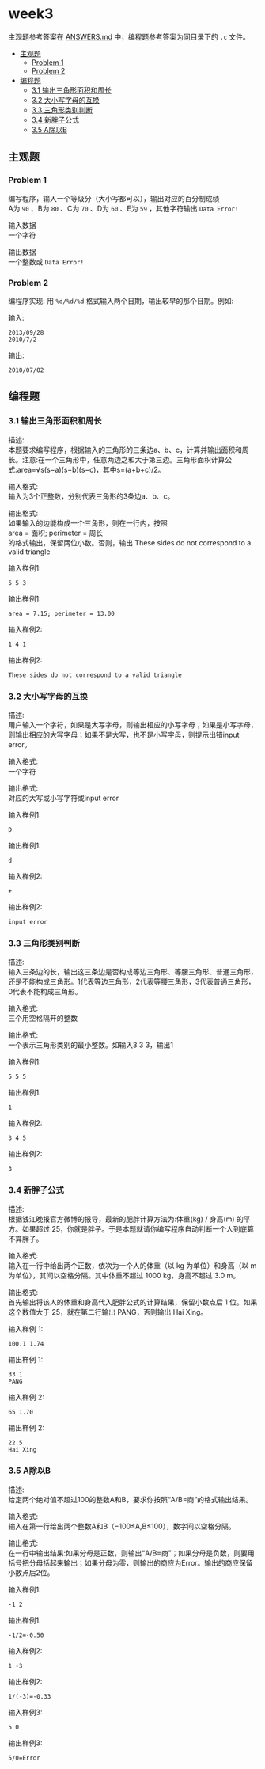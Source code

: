 # week3
主观题参考答案在 [ANSWERS.md](ANSWERS.md) 中，编程题参考答案为同目录下的 `.c` 文件。

<!-- TOC -->

- [主观题](#主观题)
  - [Problem 1](#problem-1)
  - [Problem 2](#problem-2)
- [编程题](#编程题)
  - [3.1 输出三角形面积和周长](#31-输出三角形面积和周长)
  - [3.2 大小写字母的互换](#32-大小写字母的互换)
  - [3.3 三角形类别判断](#33-三角形类别判断)
  - [3.4 新胖子公式](#34-新胖子公式)
  - [3.5 A除以B](#35-a除以b)

<!-- /TOC -->

## 主观题

### Problem 1
编写程序，输入一个等级分（大小写都可以），输出对应的百分制成绩  
A为 `90` 、B为 `80` 、C为 `70` 、D为 `60` 、E为 `59` ，其他字符输出 `Data Error!`

输入数据  
一个字符

输出数据  
一个整数或 `Data Error!`

### Problem 2
编程序实现: 用 `%d/%d/%d` 格式输入两个日期，输出较早的那个日期。例如: 

输入: 
```
2013/09/28
2010/7/2
```
输出: 
```
2010/07/02
```

## 编程题

### 3.1 输出三角形面积和周长
描述:  
本题要求编写程序，根据输入的三角形的三条边a、b、c，计算并输出面积和周长。注意:在一个三角形中，任意两边之和大于第三边。三角形面积计算公式:area=√s(s−a)(s−b)(s−c)，其中s=(a+b+c)/2。

输入格式:  
输入为3个正整数，分别代表三角形的3条边a、b、c。

输出格式:  
如果输入的边能构成一个三角形，则在一行内，按照  
area = 面积; perimeter = 周长  
的格式输出，保留两位小数。否则，输出
These sides do not correspond to a valid triangle

输入样例1:
```
5 5 3
```
输出样例1:
```
area = 7.15; perimeter = 13.00
```
输入样例2:
```
1 4 1
```
输出样例2:
```
These sides do not correspond to a valid triangle
```

### 3.2 大小写字母的互换
描述:  
用户输入一个字符，如果是大写字母，则输出相应的小写字母；如果是小写字母，则输出相应的大写字母；如果不是大写，也不是小写字母，则提示出错input error。

输入格式:  
一个字符

输出格式:  
对应的大写或小写字符或input error

输入样例1:
```
D
```
输出样例1:
```
d
```
输入样例2:
```
+
```
输出样例2:
```
input error
```

### 3.3 三角形类别判断
描述:  
输入三条边的长，输出这三条边是否构成等边三角形、等腰三角形、普通三角形，还是不能构成三角形。1代表等边三角形，2代表等腰三角形，3代表普通三角形，0代表不能构成三角形。

输入格式:  
三个用空格隔开的整数

输出格式:  
一个表示三角形类别的最小整数。如输入3 3 3，输出1

输入样例1:
```
5 5 5
```
输出样例1:
```
1
```
输入样例2:
```
3 4 5
```
输出样例2:
```
3
```

### 3.4 新胖子公式
描述:  
根据钱江晚报官方微博的报导，最新的肥胖计算方法为:体重(kg) / 身高(m) 的平方。如果超过 25，你就是胖子。于是本题就请你编写程序自动判断一个人到底算不算胖子。

输入格式:  
输入在一行中给出两个正数，依次为一个人的体重（以 kg 为单位）和身高（以 m 为单位），其间以空格分隔。其中体重不超过 1000 kg，身高不超过 3.0 m。

输出格式:  
首先输出将该人的体重和身高代入肥胖公式的计算结果，保留小数点后 1 位。如果这个数值大于 25，就在第二行输出 PANG，否则输出 Hai Xing。

输入样例 1:
```
100.1 1.74
```
输出样例 1:
```
33.1
PANG
```
输入样例 2:
```
65 1.70
```
输出样例 2:
```
22.5
Hai Xing
```

### 3.5 A除以B
描述:  
给定两个绝对值不超过100的整数A和B，要求你按照“A/B=商”的格式输出结果。

输入格式:  
输入在第一行给出两个整数A和B（−100≤A,B≤100），数字间以空格分隔。

输出格式:  
在一行中输出结果:如果分母是正数，则输出“A/B=商”；如果分母是负数，则要用括号把分母括起来输出；如果分母为零，则输出的商应为Error。输出的商应保留小数点后2位。

输入样例1:
```
-1 2
```
输出样例1:
```
-1/2=-0.50
```
输入样例2:
```
1 -3
```
输出样例2:
```
1/(-3)=-0.33
```
输入样例3:
```
5 0
```
输出样例3:
```
5/0=Error
```